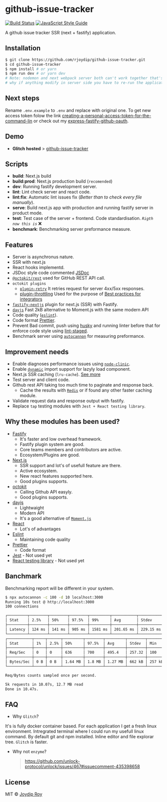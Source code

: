 # github-issue-tracker

[![Build Status](https://travis-ci.org/rjoydip/github-issue-tracker.svg?branch=master)](https://travis-ci.org/rjoydip/github-issue-tracker)
[![JavaScript Style Guide](https://img.shields.io/badge/code_style-standard-brightgreen.svg)](https://standardjs.com)


A github issue tracker SSR (next + fastify) application.

## Installation

```bash
$ git clone https://github.com/rjoydip/github-issue-tracker.git
$ cd github-issue-tracker
$ npm install # or yarn
$ npm run dev # or yarn dev
# Note: nodemon and next webpack server both can't work together that's 
# why if anything modify in server side you have to re-run the application again
```

## Next steps

Rename `.env.example` to `.env` and replace <TOKEN> with original one. To get new access token folow the link [creating-a-personal-access-token-for-the-command-lin](https://help.github.com/articles/creating-a-personal-access-token-for-the-command-line/) or check out my [express-fastify-github-oauth](https://express-fastify-github-oauth.glitch.me/).

## Demo 

- **Glitch hosted** > [github-issue-tracker](https://rjoydip-github-issue-tracker.glitch.me/)

## Scripts

- **build**: Next.js build
- **build:prod**: Next.js production build (`recomended`)
- **dev**: Running fastify development server.
- **lint**: Lint check server and react code.
- **lint:fix**: Automatic lint issues fix (*Better than to check every file manually*).
- **serve**: Build next.js app with production and running fastify server in product mode.
- **test**: Test case of the server + frontend. Code standardisation. *`Rigth now this is`* :x:
- **benchmark**: Benchmarking server preformance measure.

## Features

- Server is asynchronus nature.
- SSR with next.js
- React hooks implementd.
- JSDoc style code commented [JSDoc](http://usejsdoc.org/index.html)
- [`@octokit/rest`](https://github.com/octokit/rest.js#readme) used for GitHub REST API call.
- `octokit plugins`
    - [`plugin-retry`](https://github.com/octokit/plugin-retry.js#readme) It retries request for server 4xx/5xx responses.
    - [plugin-throttling](https://github.com/octokit/plugin-throttling.js#readme) Used for the purpose of [Best practices for integrators](https://developer.github.com/v3/guides/best-practices-for-integrators/)
- [`fastify-nextjs`](https://github.com/fastify/fastify-nextjs#readme) plugin for next.js (SSR) with Fastify.
- [`dayjs`](https://github.com/iamkun/dayjs#readme) Fast 2kB alternative to Moment.js with the same modern API
- Code quality ([`eslint`](https://eslint.org/)).
- Code format [Prettier](https://prettier.io/).
- Prevent Bad commit, push using [husky](https://github.com/typicode/husky) and running linter before that for enforce code style using [lint-staged](https://www.npmjs.com/package/lint-staged).
- Benchmark server using [`autocannon`](https://www.npmjs.com/package/autocannon) for measuring preformance.

## Improvement needs

- Enable diagnoses performance issues using [`node-clinic`](https://clinicjs.org/).
- Enable [`dynamic`](https://nextjs.org/docs/#dynamic-import) import support for lazyly load component.
- Next.js SSR caching (`lru-cache`). [See more](https://github.com/zeit/next.js/blob/canary/examples/ssr-caching)
- Test server and client code.
- Github rest API taking too much time to paginate and response back.
    * Cache the results with [`Redis`](https://redis.io/) or if found any other faster caching module.
- Validate request data and response output with fastify.
- Replace `tap` testing modules with `Jest + React testing library`.

## Why these modules has been used?

- [Fastify](https://www.fastify.io/) 
    - It's faster and low overhead framework. 
    - Fastify plugin system are good.
    - Core teams members and contributors are active.
    - Ecosystem/Plugins are good.
- [Next.js](https://nextjs.org/docs)
    - SSR support and lot's of usefull feature are there.
    - Active ecosystem.
    - New react features supported here.
    - Good plugins supports.
- [octokit](#)
    - Calling Github API easyly.
    - Good plugins supports.
- [dayjs](https://github.com/iamkun/dayjs#readme)
    - Lightwaight
    - Modern API
    - It's a good alternative of [`Moment.js`](https://momentjs.com/)
- [React](https://reactjs.org/)
    - Lot's of advantages
- [Eslint](https://eslint.org)
    - Maintaining code quality
- [Prettier](https://prettier.io/)
    - Code format
- [Jest](https://jestjs.io/) - Not used yet
- [React testing library](https://testing-library.com/react) - Not used yet

## Banchmark

Benchmarking report will be different in your system.

```sh
$ npx autocannon -c 100 -d 10 localhost:3000
Running 10s test @ http://localhost:3000
100 connections

┌─────────┬────────┬────────┬────────┬─────────┬───────────┬───────────┬────────────┐
│ Stat    │ 2.5%   │ 50%    │ 97.5%  │ 99%     │ Avg       │ Stdev     │ Max        │
├─────────┼────────┼────────┼────────┼─────────┼───────────┼───────────┼────────────┤
│ Latency │ 124 ms │ 141 ms │ 905 ms │ 1581 ms │ 201.65 ms │ 229.15 ms │ 1590.15 ms │
└─────────┴────────┴────────┴────────┴─────────┴───────────┴───────────┴────────────┘
┌───────────┬─────┬──────┬─────────┬────────┬─────────┬────────┬────────┐
│ Stat      │ 1%  │ 2.5% │ 50%     │ 97.5%  │ Avg     │ Stdev  │ Min    │
├───────────┼─────┼──────┼─────────┼────────┼─────────┼────────┼────────┤
│ Req/Sec   │ 0   │ 0    │ 636     │ 700    │ 495.4   │ 257.32 │ 100    │
├───────────┼─────┼──────┼─────────┼────────┼─────────┼────────┼────────┤
│ Bytes/Sec │ 0 B │ 0 B  │ 1.64 MB │ 1.8 MB │ 1.27 MB │ 662 kB │ 257 kB │
└───────────┴─────┴──────┴─────────┴────────┴─────────┴────────┴────────┘

Req/Bytes counts sampled once per second.

5k requests in 10.07s, 12.7 MB read
Done in 10.47s.
```

## FAQ

- Why `Glitch`?

It's is fully docker container based. For each application I get a fresh linux environment. Intregrated terminal where I could run my usefull linux command. By default git and npm installed. Inline editor and file explorar tree. `Glitch` is faster.

- Why not `enzyme`?
    > https://github.com/unlock-protocol/unlock/issues/467#issuecomment-435398658

## License

MIT © [Joydip Roy](https://github.com/rjoydip/github-issue-tracker/blob/master/LICENSE)
